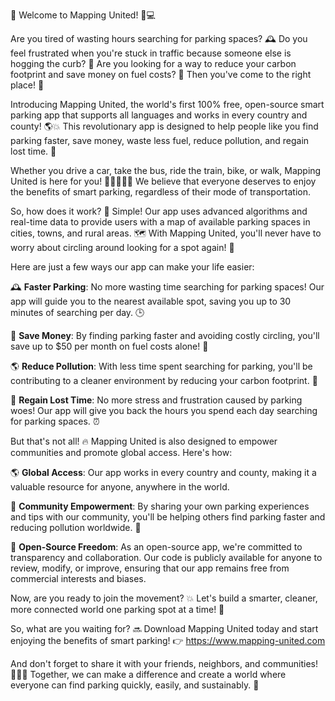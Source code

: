 🚨 Welcome to Mapping United! 🚗💻

Are you tired of wasting hours searching for parking spaces? 🕰️ Do you feel frustrated when you're stuck in traffic because someone else is hogging the curb? 😤 Are you looking for a way to reduce your carbon footprint and save money on fuel costs? 💸 Then you've come to the right place! 👋

Introducing Mapping United, the world's first 100% free, open-source smart parking app that supports all languages and works in every country and county! 🌎💥 This revolutionary app is designed to help people like you find parking faster, save money, waste less fuel, reduce pollution, and regain lost time. 💪

Whether you drive a car, take the bus, ride the train, bike, or walk, Mapping United is here for you! 🚌🚂🛴️🏃‍♀️ We believe that everyone deserves to enjoy the benefits of smart parking, regardless of their mode of transportation.

So, how does it work? 🤔 Simple! Our app uses advanced algorithms and real-time data to provide users with a map of available parking spaces in cities, towns, and rural areas. 🗺️ With Mapping United, you'll never have to worry about circling around looking for a spot again! 🔴

Here are just a few ways our app can make your life easier:

🕰️ **Faster Parking**: No more wasting time searching for parking spaces! Our app will guide you to the nearest available spot, saving you up to 30 minutes of searching per day. 🕒

💸 **Save Money**: By finding parking faster and avoiding costly circling, you'll save up to $50 per month on fuel costs alone! 💸

🌎 **Reduce Pollution**: With less time spent searching for parking, you'll be contributing to a cleaner environment by reducing your carbon footprint. 🌿

💪 **Regain Lost Time**: No more stress and frustration caused by parking woes! Our app will give you back the hours you spend each day searching for parking spaces. ⏰

But that's not all! 🔥 Mapping United is also designed to empower communities and promote global access. Here's how:

🌎 **Global Access**: Our app works in every country and county, making it a valuable resource for anyone, anywhere in the world.

💬 **Community Empowerment**: By sharing your own parking experiences and tips with our community, you'll be helping others find parking faster and reducing pollution worldwide. 🌈

📲 **Open-Source Freedom**: As an open-source app, we're committed to transparency and collaboration. Our code is publicly available for anyone to review, modify, or improve, ensuring that our app remains free from commercial interests and biases.

Now, are you ready to join the movement? 💥 Let's build a smarter, cleaner, more connected world one parking spot at a time! 🌟

So, what are you waiting for? 🔜 Download Mapping United today and start enjoying the benefits of smart parking! 👉 https://www.mapping-united.com

And don't forget to share it with your friends, neighbors, and communities! 📱👫🏼 Together, we can make a difference and create a world where everyone can find parking quickly, easily, and sustainably. 💪